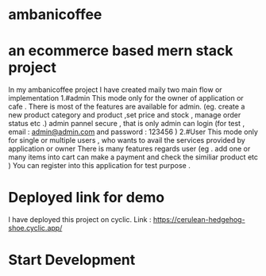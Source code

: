 # ambanicoffee
# an ecommerce based mern stack project
In my ambanicoffee project I have created maily two main flow or implementation
1.#admin 
        This mode only for the owner of application or cafe . There is most of the features are available for admin.
        (eg. create a new product category and product ,set price and stock , manage order status etc .)
        admin pannel secure , that is only admin can login (for test , email : admin@admin.com  and password : 123456 )
2.#User
      This mode only for single or multiple users , who wants to avail the services provided by application or owner 
      There is many features regards user (eg . add one or many items into cart can make a payment and check the similiar product etc )
      You can register into this application for test purpose .
# Deployed link for demo
I have deployed this project on cyclic.
Link : https://cerulean-hedgehog-shoe.cyclic.app/

# Start Development
